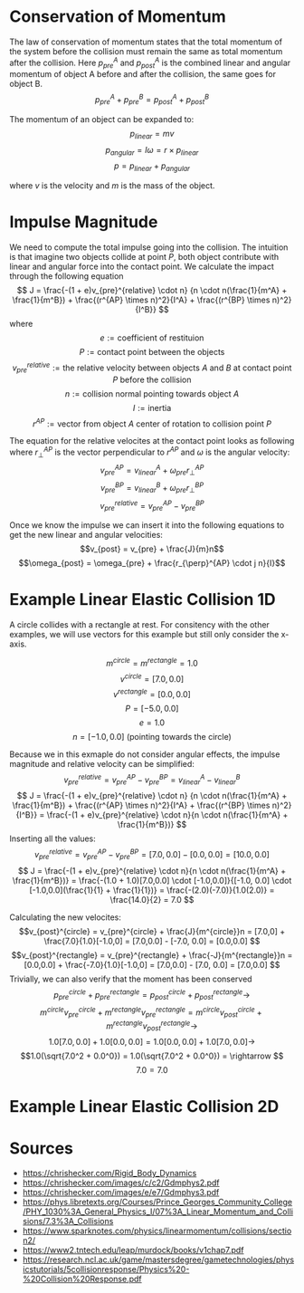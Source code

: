 # Conservation of Momentum
The law of conservation of momentum states that the total momentum of the system before the collision must remain the same as total momentum after the collision. Here $p_{pre}^A$ and $p_{post}^A$ is the combined linear and angular momentum of object A before and after the collision, the same goes for object B.
$$
p_{pre}^A + p_{pre}^B = p_{post}^A + p_{post}^B 
$$

The momentum of an object can be expanded to:
$$
p_{linear} = mv
$$
$$
p_{angular} = I\omega = r \times p_{linear}
$$
$$
p = p_{linear} + p_{angular}
$$

where $v$ is the velocity and $m$ is the mass of the object.
# Impulse Magnitude
We need to compute the total impulse going into the collision. The intuition is that imagine two objects collide at point $P$, both object contribute with linear and angular force into the contact point. We calculate the impact through the following equation 
$$
J = \frac{-(1 + e)v_{pre}^{relative} \cdot n}
{n \cdot n(\frac{1}{m^A} + \frac{1}{m^B}) + \frac{(r^{AP} \times n)^2}{I^A} + \frac{(r^{BP} \times n)^2}{I^B}}
$$
where 
$$ e := \text{coefficient of restituion} $$
$$ P := \text{contact point between the objects} $$
$$ v_{pre}^{relative} := \text{the relative velocity between objects $A$ and $B$ at contact point $P$ before the collision} $$
$$ n := \text{collision normal pointing towards object $A$} $$
$$ I := \text{inertia} $$
$$ r^{AP} := \text{vector from object $A$ center of rotation to collision point $P$} $$

The equation for the relative velocites at the contact point looks as following where $r_{\perp}^{AP}$ is the vector perpendicular to $r^{AP}$ and $\omega$ is the angular velocity:
$$v_{pre}^{AP} = v_{linear}^A + \omega_{pre} r_{\perp}^{AP}$$
$$v_{pre}^{BP} = v_{linear}^B + \omega_{pre} r_{\perp}^{BP}$$
$$v_{pre}^{relative} = v_{pre}^{AP} - v_{pre}^{BP}$$

Once we know the impulse we can insert it into the following equations to get the new linear and angular velocities:
$$v_{post} = v_{pre} + \frac{J}{m}n$$
$$\omega_{post} = \omega_{pre} + \frac{r_{\perp}^{AP} \cdot j n}{I}$$

# Example Linear Elastic Collision 1D
A circle collides with a rectangle at rest. For consitency with the other examples, we will use vectors for this example but still only consider the x-axis.

$$m^{circle} = m^{rectangle} = 1.0$$ 
$$v^{circle} = [7.0, 0.0]$$
$$v^{rectangle} = [0.0, 0.0]$$
$$P = [-5.0, 0.0]$$
$$e = 1.0 $$
$$n = [-1.0, 0.0] \text{  (pointing towards the circle)}$$

Because we in this exmaple do not consider angular effects, the impulse magnitude and relative velocity can be simplified: 
$$
v_{pre}^{relative} = v_{pre}^{AP} - v_{pre}^{BP} = v_{linear}^A - v_{linear}^B
$$
$$
J = \frac{-(1 + e)v_{pre}^{relative} \cdot n}
{n \cdot n(\frac{1}{m^A} + \frac{1}{m^B}) + \frac{(r^{AP} \times n)^2}{I^A} + \frac{(r^{BP} \times n)^2}{I^B}} = \frac{-(1 + e)v_{pre}^{relative} \cdot n}{n \cdot n(\frac{1}{m^A} + \frac{1}{m^B})}
$$
Inserting all the values:
$$
v_{pre}^{relative} = v_{pre}^{AP} - v_{pre}^{BP} =[7.0,0.0] - [0.0,0.0] = [10.0,0.0]
$$
$$
J = \frac{-(1 + e)v_{pre}^{relative} \cdot n}{n \cdot n(\frac{1}{m^A} + \frac{1}{m^B})}
= \frac{-(1.0 + 1.0)[7.0,0.0] \cdot [-1.0,0.0]}{[-1.0, 0.0] \cdot [-1.0,0.0](\frac{1}{1} + \frac{1}{1})}
= \frac{-(2.0)(-7.0)}{1.0(2.0)}
= \frac{14.0}{2}
= 7.0
$$

Calculating the new velocites:
$$v_{post}^{circle} = v_{pre}^{circle} + \frac{J}{m^{circle}}n 
= [7.0,0] + \frac{7.0}{1.0}[-1.0,0] 
= [7.0,0.0] - [-7.0, 0.0]
= [0.0,0.0]
$$
$$v_{post}^{rectangle} = v_{pre}^{rectangle} + \frac{-J}{m^{rectangle}}n 
= [0.0,0.0] + \frac{-7.0}{1.0}[-1.0,0] 
= [7.0,0.0] - [7.0, 0.0]
= [7.0,0.0]
$$
Trivially, we can also verify that the moment has been conserved
$$p_{pre}^{circle} + p_{pre}^{rectangle} = p_{post}^{circle} + p_{post}^{rectangle}  \rightarrow$$
$$m^{circle}v_{pre}^{circle} + m^{rectangle}v_{pre}^{rectangle} = m^{circle}v_{post}^{circle} + m^{rectangle}v_{post}^{rectangle}  \rightarrow$$
$$1.0[7.0,0.0] + 1.0[0.0,0.0] = 1.0[0.0,0.0] + 1.0[7.0,0.0] \rightarrow $$
$$1.0(\sqrt{7.0^2 + 0.0^0}) = 1.0(\sqrt{7.0^2 + 0.0^0}) = \rightarrow $$
$$ 7.0 = 7.0$$

# Example Linear Elastic Collision 2D


# Sources
- https://chrishecker.com/Rigid_Body_Dynamics
- https://chrishecker.com/images/c/c2/Gdmphys2.pdf
- https://chrishecker.com/images/e/e7/Gdmphys3.pdf
- https://phys.libretexts.org/Courses/Prince_Georges_Community_College/PHY_1030%3A_General_Physics_I/07%3A_Linear_Momentum_and_Collisions/7.3%3A_Collisions
- https://www.sparknotes.com/physics/linearmomentum/collisions/section2/
- https://www2.tntech.edu/leap/murdock/books/v1chap7.pdf
- https://research.ncl.ac.uk/game/mastersdegree/gametechnologies/physicstutorials/5collisionresponse/Physics%20-%20Collision%20Response.pdf